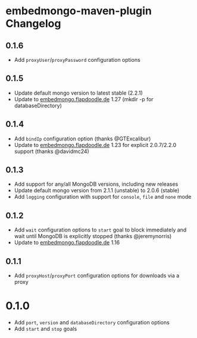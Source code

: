 # embedmongo-maven-plugin Changelog

## 0.1.6

* Add `proxyUser`/`proxyPassword` configuration options

## 0.1.5

* Update default mongo version to latest stable (2.2.1)
* Update to [embedmongo.flapdoodle.de](https://github.com/flapdoodle-oss/embedmongo.flapdoodle.de) 1.27 (mkdir -p for databaseDirectory)

## 0.1.4

* Add `bindIp` configuration option (thanks @GTExcalibur)
* Update to [embedmongo.flapdoodle.de](https://github.com/flapdoodle-oss/embedmongo.flapdoodle.de) 1.23 for explicit 2.0.7/2.2.0 support (thanks @davidmc24)

## 0.1.3

* Add support for any/all MongoDB versions, including new releases
* Update default mongo version from 2.1.1 (unstable) to 2.0.6 (stable)
* Add `logging` configuration with support for `console`, `file` and `none` mode

## 0.1.2

* Add `wait` configuration options to `start` goal to block immediately and wait until MongoDB is explicitly stopped (thanks @jeremynorris)
* Update to [embedmongo.flapdoodle.de](https://github.com/flapdoodle-oss/embedmongo.flapdoodle.de) 1.16

## 0.1.1

* Add `proxyHost`/`proxyPort` configuration options for downloads via a proxy

# 0.1.0

* Add `port`, `version` and `databaseDirectory` configuration options
* Add `start` and `stop` goals
